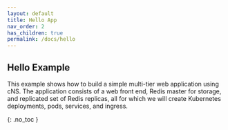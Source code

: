 ```yaml
---
layout: default
title: Hello App
nav_order: 2
has_children: true
permalink: /docs/hello
---
```



## Hello Example

This example shows how to build a simple multi-tier web application using cNS. The application consists of a web front end, Redis master for storage, and replicated set of Redis replicas, all for which we will create Kubernetes deployments, pods, services, and ingress.

{: .no_toc }
